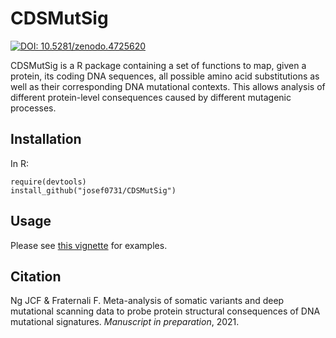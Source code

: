 # CDSMutSig

[![DOI: 10.5281/zenodo.4725620](https://zenodo.org/badge/362498773.svg)](https://zenodo.org/badge/latestdoi/362498773)

CDSMutSig is a R package containing a set of functions to map, given a protein, its coding DNA sequences, all possible amino acid substitutions as well as their corresponding DNA mutational contexts. This allows analysis of different protein-level consequences caused by different mutagenic processes.

## Installation

In R:

```
require(devtools)
install_github("josef0731/CDSMutSig")
```

## Usage

Please see [this vignette](https://htmlpreview.github.io/?https://github.com/josef0731/CDSMutSig/blob/main/vignettes/CDSMutSig-vignette.html) for examples.

## Citation

Ng JCF & Fraternali F. Meta-analysis of somatic variants and deep mutational scanning data to probe protein structural consequences of DNA mutational signatures. *Manuscript in preparation*, 2021.
